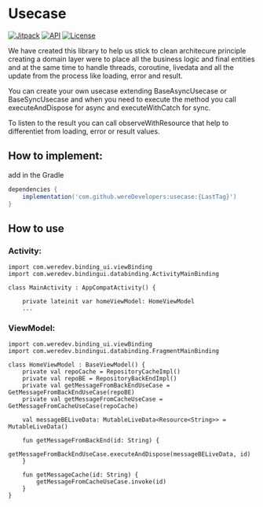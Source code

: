 # Usecase

[![Jitpack](https://jitpack.io/v/wereDevelopers/usecase.svg)](https://jitpack.io/#wereDevelopers/usecase)
[![API](https://img.shields.io/badge/API-26%2B-brightgreen.svg?style=flat)](https://android-arsenal.com/api?level=26)
[![License](https://img.shields.io/badge/License-Apache%202.0-blue.svg)](https://github.com/wereDevelopers/usecase/blob/main/LICENSE)

We have created this library to help us stick to clean architecure principle creating a domain layer were to place all the business logic and final entities and at the same time to handle threads, coroutine, livedata and all the update from the process like loading, error and result.

You can create your own usecase extending BaseAsyncUsecase or BaseSyncUsecase and when you need to execute the method you call executeAndDispose for async and executeWithCatch for sync.

To listen to the result you can call observeWithResource that help to differentiet from loading, error or result values.

## How to implement:

add in the Gradle

```groovy
dependencies {
    implementation('com.github.wereDevelopers:usecase:{LastTag}')
}
```


## How to use



### Activity:
```
import com.weredev.binding_ui.viewBinding
import com.weredev.bindingui.databinding.ActivityMainBinding

class MainActivity : AppCompatActivity() {

    private lateinit var homeViewModel: HomeViewModel
	...
```


### ViewModel:
```
import com.weredev.binding_ui.viewBinding
import com.weredev.bindingui.databinding.FragmentMainBinding

class HomeViewModel : BaseViewModel() {
    private val repoCache = RepositoryCacheImpl()
    private val repoBE = RepositoryBackEndImpl()
    private val getMessageFromBackEndUseCase = GetMessageFromBackEndUseCase(repoBE)
    private val getMessageFromCacheUseCase = GetMessageFromCacheUseCase(repoCache)

    val messageBELiveData: MutableLiveData<Resource<String>> = MutableLiveData()

    fun getMessageFromBackEnd(id: String) {
        getMessageFromBackEndUseCase.executeAndDispose(messageBELiveData, id)
    }

    fun getMessageCache(id: String) {
        getMessageFromCacheUseCase.invoke(id)
    }
}
```
